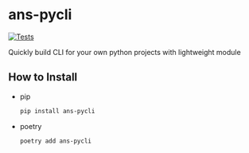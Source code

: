 # ans-pycli

[![Tests](https://github.com/alxnsmith/ans-pycli/actions/workflows/tests.yml/badge.svg?branch=main)](https://github.com/alxnsmith/ans-pycli/actions/workflows/tests.yml)

Quickly build CLI for your own python projects with lightweight module

## How to Install

- pip

  ```bash
  pip install ans-pycli
  ```

- poetry
  ```bash
  poetry add ans-pycli
  ```
